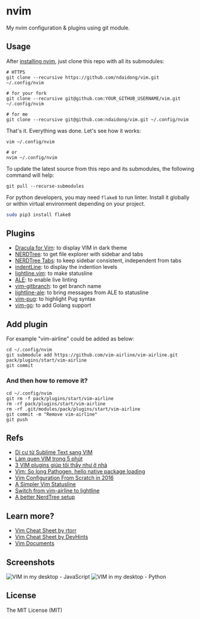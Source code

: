 # nvim
My nvim configuration & plugins using git module.


## Usage

After [installing nvim](https://github.com/neovim/neovim/wiki/Installing-Neovim), just clone this repo with all its submodules:


```
# HTTPS
git clone --recursive https://github.com/ndaidong/vim.git ~/.config/nvim

# for your fork
git clone --recursive git@github.com:YOUR_GITHUB_USERNAME/vim.git ~/.config/nvim

# for me
git clone --recursive git@github.com:ndaidong/vim.git ~/.config/nvim
```

That's it. Everything was done. Let's see how it works:

```
vim ~/.config/nvim

# or
nvim ~/.config/nvim
```

To update the latest source from this repo and its submodules, the following command will help:

```
git pull --recurse-submodules
```


For python developers, you may need `flake8` to run linter. Install it globally or within virtual environment depending on your project.

```bash
sudo pip3 install flake8
```


## Plugins

- [Dracula for Vim](https://github.com/dracula/vim): to display VIM in dark theme
- [NERDTree](https://github.com/scrooloose/nerdtree): to get file explorer with sidebar and tabs
- [NERDTree Tabs](https://github.com/jistr/vim-nerdtree-tabs): to keep sidebar consistent, independent from tabs
- [indentLine](https://github.com/Yggdroot/indentLine): to display the indention levels
- [lightline.vim](https://github.com/itchyny/lightline.vim): to make statusline
- [ALE](https://github.com/w0rp/ale): to enable live linting
- [vim-gitbranch](https://github.com/itchyny/vim-gitbranch): to get branch name
- [lightline-ale](https://github.com/maximbaz/lightline-ale): to bring messages from ALE to statusline
- [vim-pug](https://github.com/digitaltoad/vim-pug): to highlight Pug syntax
- [vim-go](https://github.com/fatih/vim-go): to  add Golang support

## Add plugin

For example "vim-airline" could be added as below:

```
cd ~/.config/nvim
git submodule add https://github.com/vim-airline/vim-airline.git pack/plugins/start/vim-airline
git commit
```

### And then how to remove it?

```
cd ~/.config/nvim
git rm -f pack/plugins/start/vim-airline
rm -rf pack/plugins/start/vim-airline
rm -rf .git/modules/pack/plugins/start/vim-airline
git commit -m "Remove vim-airline"
git push
```

## Refs

- [Di cư từ Sublime Text sang VIM](https://kipalog.com/posts/Di-cu-tu-Sublime-Text-sang-VIM)
- [Làm quen VIM trong 5 phút](https://kipalog.com/posts/Lam-quen-VIM-trong-5-phut)
- [3 VIM plugins giúp tôi thấy như ở nhà](https://kipalog.com/posts/3-VIM-plugins-giup-toi-thay-nhu-o-nha)
- [Vim: So long Pathogen, hello native package loading](https://shapeshed.com/vim-packages)
- [Vim Configuration From Scratch in 2016](http://marcgg.com/blog/2016/03/01/vimrc-example/)
- [A Simpler Vim Statusline](https://www.blaenkdenum.com/posts/a-simpler-vim-statusline/)
- [Switch from vim-airline to lightline](http://newbilityvery.github.io/2017/08/04/switch-to-lightline/)
- [A better NerdTree setup](https://medium.com/@victormours/a-better-nerdtree-setup-3d3921abc0b9)


## Learn more?

- [Vim Cheat Sheet by rtorr](https://vim.rtorr.com/)
- [Vim Cheat Sheet by DevHints](https://devhints.io/vim)
- [Vim Documents](http://vimdoc.sourceforge.net/htmldoc/)


## Screenshots

![VIM in my desktop - JavaScript](https://i.imgur.com/D1dRDTz.png)
![VIM in my desktop - Python](https://i.imgur.com/JDLhgU0.png)


## License

The MIT License (MIT)
